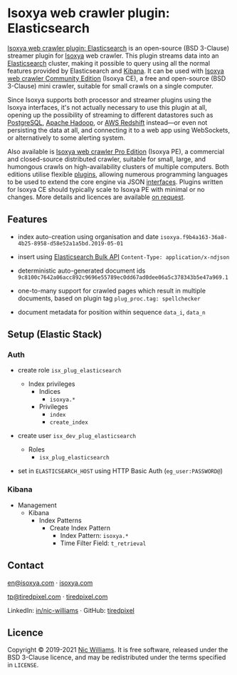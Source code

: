 # Isoxya web crawler plugin: Elasticsearch

[Isoxya web crawler plugin: Elasticsearch](https://github.com/isoxya/isoxya-plugin-elasticsearch) is an open-source (BSD 3-Clause) streamer plugin for [Isoxya](https://www.isoxya.com/) web crawler. This plugin streams data into an [Elasticsearch](https://www.elastic.co/elasticsearch/) cluster, making it possible to query using all the normal features provided by Elasticsearch and [Kibana](https://www.elastic.co/kibana). It can be used with [Isoxya web crawler Community Edition](https://github.com/isoxya/isoxya-ce) (Isoxya CE), a free and open-source (BSD 3-Clause) mini crawler, suitable for small crawls on a single computer.

Since Isoxya supports both processor and streamer plugins using the Isoxya interfaces, it's not actually necessary to use this plugin at all, opening up the possibility of streaming to different datastores such as [PostgreSQL](https://www.postgresql.org/), [Apache Hadoop](https://hadoop.apache.org/), or [AWS Redshift](https://aws.amazon.com/redshift/) instead—or even not persisting the data at all, and connecting it to a web app using WebSockets, or alternatively to some alerting system.

Also available is [Isoxya web crawler Pro Edition](https://www.isoxya.com/) (Isoxya PE), a commercial and closed-source distributed crawler, suitable for small, large, and humongous crawls on high-availability clusters of multiple computers. Both editions utilise flexible [plugins](https://www.isoxya.com/plugins/), allowing numerous programming languages to be used to extend the core engine via JSON [interfaces](https://docs.isoxya.com/#interfaces). Plugins written for Isoxya CE should typically scale to Isoxya PE with minimal or no changes. More details and licences are available [on request](mailto:en@isoxya.com).


## Features

- index auto-creation using organisation and date
  `isoxya.f9b4a163-36a8-4b25-8958-d58e52a1a5bd.2019-05-01`

- insert using [Elasticsearch Bulk API](https://www.elastic.co/guide/en/elasticsearch/reference/current/docs-bulk.html)
  `Content-Type: application/x-ndjson`

- deterministic auto-generated document ids
  `9c8100c7642a06acc892c9696e55789ec0dd67ad0dee06a5c378343b5e47a969.1`

- one-to-many support for crawled pages which result in multiple documents, based on plugin tag
  `plug_proc.tag: spellchecker`

- document metadata for position within sequence
  `data_i`, `data_n`


## Setup (Elastic Stack)

### Auth

- create role `isx_plug_elasticsearch`
  - Index privileges
    - Indices
      - `isoxya.*`
    - Privileges
      - `index`
      - `create_index`

- create user `isx_dev_plug_elasticsearch`
  - Roles
    - `isx_plug_elasticsearch`

- set in `ELASTICSEARCH_HOST` using HTTP Basic Auth (`eg_user:PASSWORD@`)

### Kibana

- Management
  - Kibana
    - Index Patterns
      - Create Index Pattern
        - Index Pattern: `isoxya.*`
        - Time Filter Field: `t_retrieval`


## Contact

[en@isoxya.com](mailto:en@isoxya.com) · [isoxya.com](https://www.isoxya.com/)

[tp@tiredpixel.com](mailto:tp@tiredpixel.com) · [tiredpixel.com](https://www.tiredpixel.com/)

LinkedIn: [in/nic-williams](https://www.linkedin.com/in/nic-williams/) · GitHub: [tiredpixel](https://github.com/tiredpixel)


## Licence

Copyright © 2019-2021 [Nic Williams](https://www.tiredpixel.com/). It is free software, released under the BSD 3-Clause licence, and may be redistributed under the terms specified in `LICENSE`.
